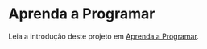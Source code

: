 Aprenda a Programar
==================
Leia a introdução deste projeto em [Aprenda a Programar](http://aprendaaprogramar.rubyonrails.pro.br/).


